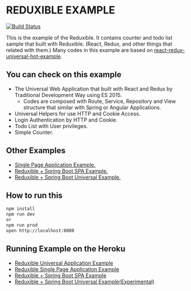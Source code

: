 # REDUXIBLE EXAMPLE

[![Build Status](https://travis-ci.org/Pitzcarraldo/reduxible-example.svg)](https://travis-ci.org/Pitzcarraldo/reduxible-example)

This is the example of the Reduxible. It contains counter and todo list sample that built with Reduxible. (React, Redux, and other things that related with them.) Many codes in this example are based on [react-redux-universal-hot-example](https://github.com/erikras/react-redux-universal-hot-example).

## You can check on this example

* The Universal Web Application that built with React and Redux by Traditional Development Way using ES 2015.
    * Codes are composed with Route, Service, Repository and View structure that similar with Spring or Angular Applications.
* Universal Helpers for use HTTP and Cookie Access.
* Login Authentication by HTTP and Cookie.
* Todo List with User privileges.
* Simple Counter.

## Other Examples
 
* [Single Page Application Example.](https://github.com/Pitzcarraldo/reduxible-example/tree/spa)
* [Reduxible + Spring Boot SPA Example.](https://github.com/Pitzcarraldo/reduxible-example/tree/spring)
* [Reduxible + Spring Boot Universal Example.](https://github.com/Pitzcarraldo/reduxible-example/tree/spring-universal)

## How to run this

```bash
npm install
npm run dev
or
npm run prod
open http://localhost:8080
```

## Running Example on the Heroku

* [Reduxible Universal Application Example](http://reduxible.herokuapp.com/)
* [Reduxible Single Page Application Example](http://reduxible-spa.herokuapp.com/)
* [Reduxible + Spring Boot SPA Example](http://reduxible-spring.herokuapp.com/)
* [Reduxible + Spring Boot Universal Example(Experimental)](http://reduxible-spring-universal.herokuapp.com/)

